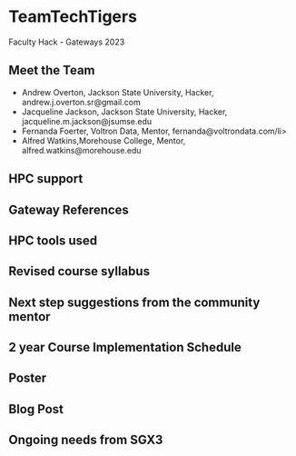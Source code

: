 # TeamTechTigers
Faculty Hack - Gateways 2023
## Meet the Team
<ul>
<li>Andrew Overton, Jackson State University, Hacker, andrew.j.overton.sr@gmail.com</li>
<li>Jacqueline Jackson, Jackson State University, Hacker, jacqueline.m.jackson@jsumse.edu</li>
<li>Fernanda Foerter, Voltron Data, Mentor, fernanda@voltrondata.com/li>
<li>Alfred Watkins,Morehouse College, Mentor, alfred.watkins@morehouse.edu</li>
</ul>

## HPC support
## Gateway References
## HPC tools used
## Revised course syllabus
## Next step suggestions from the community mentor
## 2 year Course Implementation Schedule
## Poster
## Blog Post
## Ongoing needs from SGX3


